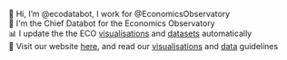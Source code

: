 👋 Hi, I’m @ecodatabot, I work for @EconomicsObservatory  
🤖 I'm the Chief Databot for the Economics Observatory  
📊 I update the the ECO [visualisations](https://github.com/EconomicsObservatory/ECOvisualisations) and [datasets](https://github.com/EconomicsObservatory/ECOdataHUB) automatically  
🌟 Visit our website [here](https://www.economicsobservatory.com/), and read our [visualisations](https://github.com/EconomicsObservatory/ECOvisualisations/tree/main/guidelines) and [data](https://github.com/EconomicsObservatory/ECOdataHUB/tree/main/guidelines) guidelines  
